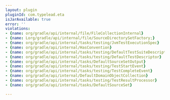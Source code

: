 ```yaml
---
layout: plugin
pluginId: com.typelead.eta
isJarAvailable: true
error: ''
violations:
- {name: org/gradle/api/internal/file/FileCollectionInternal}
- {name: Lorg/gradle/api/internal/file/SourceDirectorySetFactory;}
- {name: org/gradle/api/internal/tasks/testing/JvmTestExecutionSpec}
- {name: org/gradle/api/internal/HasConvention}
- {name: org/gradle/api/internal/tasks/testing/DefaultTestSuiteDescriptor}
- {name: org/gradle/api/internal/tasks/testing/DefaultTestDescriptor}
- {name: org/gradle/api/internal/tasks/DefaultSourceSetOutput}
- {name: org/gradle/api/internal/tasks/testing/TestStartEvent}
- {name: org/gradle/api/internal/tasks/testing/TestCompleteEvent}
- {name: org/gradle/api/internal/DefaultDomainObjectCollection}
- {name: org/gradle/api/internal/tasks/testing/TestResultProcessor}
- {name: org/gradle/api/internal/tasks/DefaultSourceSet}

---
```

